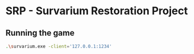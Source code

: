 # SRP - Survarium Restoration Project

## Running the game

```bash
.\survarium.exe -client='127.0.0.1:1234'
```
